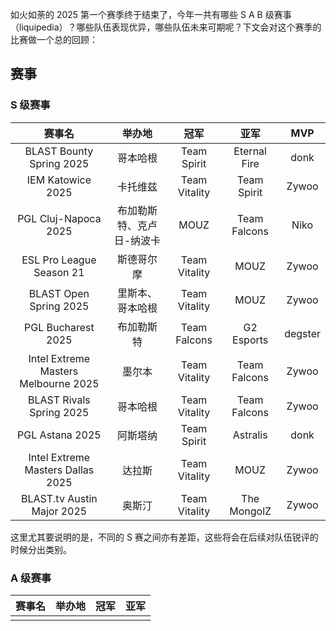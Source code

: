 如火如荼的 2025 第一个赛季终于结束了，今年一共有哪些 S A B 级赛事（liquipedia）？哪些队伍表现优异，哪些队伍未来可期呢？下文会对这个赛季的比赛做一个总的回顾：

## 赛事
### S 级赛事

|                 赛事名                  |      举办地      |      冠军       |      亚军      |   MVP   |
| :----------------------------------: | :-----------: | :-----------: | :----------: | :-----: |
|       BLAST Bounty Spring 2025       |     哥本哈根      |  Team Spirit  | Eternal Fire |  donk   |
|          IEM Katowice 2025           |     卡托维兹      | Team Vitality | Team Spirit  |  Zywoo  |
|         PGL Cluj-Napoca 2025         | 布加勒斯特、克卢日-纳波卡 |     MOUZ      | Team Falcons |  Niko   |
|       ESL Pro League Season 21       |     斯德哥尔摩     | Team Vitality |     MOUZ     |  Zywoo  |
|        BLAST Open Spring 2025        |   里斯本、哥本哈根    | Team Vitality |     MOUZ     |  Zywoo  |
|          PGL Bucharest 2025          |     布加勒斯特     | Team Falcons  |  G2 Esports  | degster |
| Intel Extreme Masters Melbourne 2025 |      墨尔本      | Team Vitality | Team Falcons |  Zywoo  |
|       BLAST Rivals Spring 2025       |     哥本哈根      | Team Vitality | Team Falcons |  Zywoo  |
|         PGL Astana 2025<br>          |     阿斯塔纳      |  Team Spirit  |   Astralis   |  donk   |
|  Intel Extreme Masters Dallas 2025   |      达拉斯      | Team Vitality |     MOUZ     |  Zywoo  |
|      BLAST.tv Austin Major 2025      |      奥斯汀      | Team Vitality | The MongolZ  |  Zywoo  |
这里尤其要说明的是，不同的 S 赛之间亦有差距，这些将会在后续对队伍锐评的时候分出类别。
### A 级赛事
| 赛事名 | 举办地 | 冠军  | 亚军  |
| :-: | :-: | :-: | :-: |
|     |     |     |     |